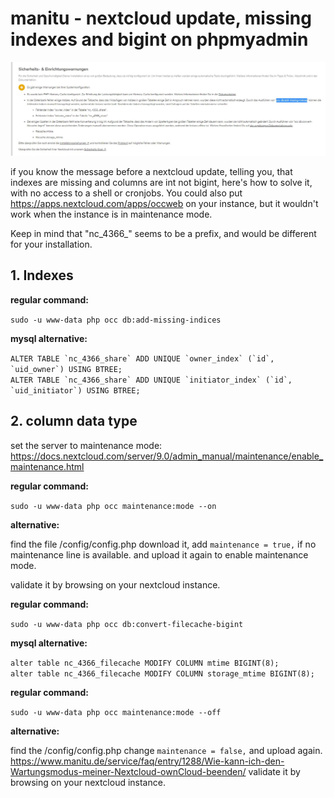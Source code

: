 # manitu - nextcloud update, missing indexes and bigint on phpmyadmin

![error.jpg](./error.JPG)

if you know the message before a nextcloud update, telling you, that indexes are missing and columns are int not bigint, here's how to solve it, with no access to a shell or cronjobs.
You could also put https://apps.nextcloud.com/apps/occweb on your instance, but it wouldn't work when the instance is in maintenance mode.

Keep in mind that "nc_4366_" seems to be a prefix, and would be different for your installation.

## 1. Indexes
**regular command:**

`sudo -u www-data php occ db:add-missing-indices`

**mysql alternative:**

``ALTER TABLE `nc_4366_share` ADD UNIQUE `owner_index` (`id`, `uid_owner`) USING BTREE;``  
``ALTER TABLE `nc_4366_share` ADD UNIQUE `initiator_index` (`id`, `uid_initiator`) USING BTREE;``

## 2. column data type
set the server to maintenance mode:
https://docs.nextcloud.com/server/9.0/admin_manual/maintenance/enable_maintenance.html

**regular command:**

`sudo -u www-data php occ maintenance:mode --on`

**alternative:**

find the file /config/config.php
download it, 
add `maintenance = true,` if no maintenance line is available.
and upload it again to enable maintenance mode.

validate it by browsing on your nextcloud instance.

**regular command:**

`sudo -u www-data php occ db:convert-filecache-bigint`

**mysql alternative:**

`alter table nc_4366_filecache MODIFY COLUMN mtime BIGINT(8);`  
`alter table nc_4366_filecache MODIFY COLUMN storage_mtime BIGINT(8);`

**regular command:**

`sudo -u www-data php occ maintenance:mode --off`

**alternative:**

find the /config/config.php
change `maintenance = false,` and upload again.
https://www.manitu.de/service/faq/entry/1288/Wie-kann-ich-den-Wartungsmodus-meiner-Nextcloud-ownCloud-beenden/
validate it by browsing on your nextcloud instance.

